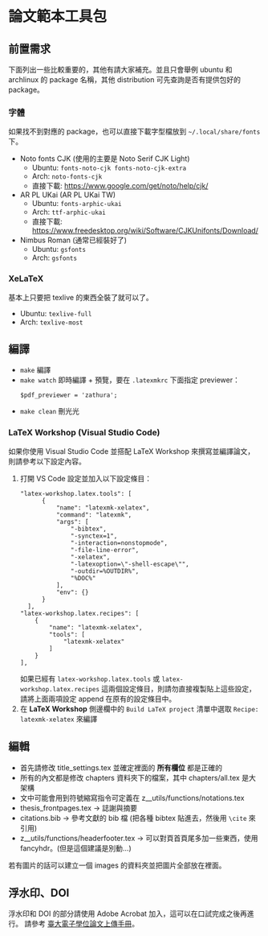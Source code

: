 # 論文範本工具包

## 前置需求

下面列出一些比較重要的，其他有請大家補充。並且只會舉例 ubuntu 和 archlinux
的 package 名稱，其他 distribution 可先查詢是否有提供包好的 package。

### 字體
如果找不到對應的 package，也可以直接下載字型檔放到 `~/.local/share/fonts` 下。

- Noto fonts CJK (使用的主要是 Noto Serif CJK Light)
  - Ubuntu: `fonts-noto-cjk fonts-noto-cjk-extra`
  - Arch: `noto-fonts-cjk`
  - 直接下載: https://www.google.com/get/noto/help/cjk/
- AR PL UKai (AR PL UKai TW)
  - Ubuntu: `fonts-arphic-ukai`
  - Arch: `ttf-arphic-ukai`
  - 直接下載: https://www.freedesktop.org/wiki/Software/CJKUnifonts/Download/
- Nimbus Roman (通常已經裝好了)
  - Ubuntu: `gsfonts`
  - Arch: `gsfonts`  

### XeLaTeX

基本上只要把 texlive 的東西全裝了就可以了。

- Ubuntu: `texlive-full`
- Arch: `texlive-most`

## 編譯

- `make` 編譯
- `make watch` 即時編譯 + 預覽，要在 `.latexmkrc` 下面指定 previewer：
  ```
  $pdf_previewer = 'zathura';
  ```
- `make clean` 刪光光

### LaTeX Workshop (Visual Studio Code)

如果你使用 Visual Studio Code 並搭配 LaTeX Workshop 來撰寫並編譯論文，則請參考以下設定內容。

1. 打開 VS Code 設定並加入以下設定條目：
    ```
    "latex-workshop.latex.tools": [
          {
              "name": "latexmk-xelatex",
              "command": "latexmk",
              "args": [
                  "-bibtex",
                  "-synctex=1",
                  "-interaction=nonstopmode",
                  "-file-line-error",
                  "-xelatex",
                  "-latexoption=\"-shell-escape\"",
                  "-outdir=%OUTDIR%",
                  "%DOC%"
              ],
              "env": {}
          }
      ],
    "latex-workshop.latex.recipes": [
        {
            "name": "latexmk-xelatex",
            "tools": [
                "latexmk-xelatex"
            ]
        }
    ],
    ```
    如果已經有 `latex-workshop.latex.tools` 或 `latex-workshop.latex.recipes` 這兩個設定條目，則請勿直接複製貼上這些設定，請將上面兩項設定 append 在原有的設定條目中。
2. 在 **LaTeX Workshop** 側邊欄中的 `Build LaTeX project` 清單中選取 `Recipe: latexmk-xelatex` 來編譯

## 編輯

- 首先請修改 title\_settings.tex 並確定裡面的 **所有欄位** 都是正確的
- 所有的內文都是修改 chapters 資料夾下的檔案，其中 chapters/all.tex 是大架構
- 文中可能會用到符號縮寫指令可定義在 z__utils/functions/notations.tex
- thesis\_frontpages.tex → 誌謝與摘要
- citations.bib → 參考文獻的 bib 檔 (把各種 bibtex 貼進去，然後用 `\cite` 來引用)
- z__utils/functions/headerfooter.tex → 可以對頁首頁尾多加一些東西，使用 fancyhdr。(但是這個建議是別動...)

若有圖片的話可以建立一個 images 的資料夾並把圖片全部放在裡面。

## 浮水印、DOI

浮水印和 DOI 的部分請使用 Adobe Acrobat 加入，這可以在口試完成之後再進行。
請參考 [臺大電子學位論文上傳手冊](http://www.lib.ntu.edu.tw/doc/CL/etdsguide.pdf)。
